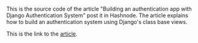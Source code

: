 This is the source code of the article "Building an authentication app with Django Authentication System" post it in Hashnode. The article explains how to build an authentication system using Django's class base views.

This is the link to the [article](https://carlosmv.hashnode.dev/building-an-authentication-app-with-django-authentication-system-python#heading-signup).
